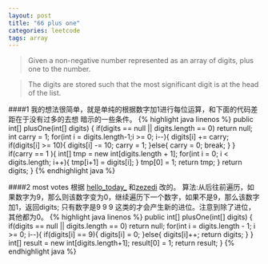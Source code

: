 ```yaml
---
layout: post
title: "66 plus one"
categories: leetcode
tags: array
---
```


>Given a non-negative number represented as an array of digits, plus one to the number.

>The digits are stored such that the most significant digit is at the head of the list.

####1
我的想法很简单，就是单纯的根据数字加1进行每位运算，和下面的代码差距在于没有过多的去想
暗示的一些条件。
{% highlight java linenos %}
public int[] plusOne(int[] digits) {
if(digits == null || digits.length == 0) return null;  
     	int carry = 1;
     	for(int i = digits.length-1;i >= 0; i--){
     	  	  digits[i] += carry;
     	  	  if(digits[i] >= 10){
     	  	  	digits[i] -= 10;
     	  	  	carry = 1;
     	  	  }else{
     	  	  	carry = 0;
     	  	  	break;
     	  	  }
     	  } 
 		if(carry == 1 ){
 			int[] tmp = new int[digits.length + 1];
 			for(int i = 0; i < digits.length; i++){
 				tmp[i+1] = digits[i];
 			}
 			tmp[0] = 1;
 			return tmp;
 		}
 		return digits;
 	}
{% endhighlight java %}

####2 most votes
根据 [hello_today_](https://leetcode.com/discuss/46786/simple-java-solution) 和[zezedi](https://leetcode.com/discuss/14616/is-it-a-simple-code-c) 改的。
算法:从后往前遍历，如果数字为9，那么则该数字变为0，继续遍历下一个数字，如果不是9，那么该数字加1，返回digits;
     只有数字是9 9 9 这类的才会产生新的进位。注意到除了进位，其他都为0。
{% highlight java linenos %}
public int[] plusOne(int[] digits) {
     	if(digits == null || digits.length == 0) return null;
     	for(int i = digits.length - 1; i >= 0; i--){
     		if(digits[i] == 9){
     			digits[i] = 0;
     		}else{
     			digits[i]++;
     			return digits;
     		}
     	}
     		int[] result =  new int[digits.length+1];
     		result[0] = 1;
     		return result;
    }
{% endhighlight java %}